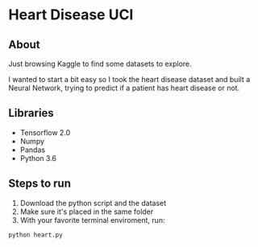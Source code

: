 # Heart Disease UCI
## About
Just browsing Kaggle to find some datasets to explore.

I wanted to start a bit easy so I took the heart disease dataset and built a Neural Network, trying to predict if a patient has heart disease or not.

## Libraries
- Tensorflow 2.0
- Numpy
- Pandas
- Python 3.6

## Steps to run
1. Download the python script and the dataset
2. Make sure it's placed in the same folder
3. With your favorite terminal enviroment, run:
```
python heart.py
```
